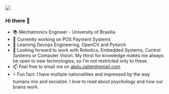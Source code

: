 ![](https://komarev.com/ghpvc/?username=abdullah-zaiter&color=blueviolet)
### Hi there 👋
- 📚 Mechatronics Engineer - University of Brasilia
- 🔭 Currently working on POS Payment Systems  
- 🌱 Learning Devops Engineering, OpenCV and Pytorch  
- 👯 Looking forward to work with Robotics, Embedded Systems, Control Systems or Computer Vision. My thirst for knowledge makes me always be open to new technologies, so I'm not restricted only to these.
- 📫 Feel free to email me on abdu.zaiter@gmail.com
- ⚡ Fun fact: I have multiple nationalities and impressed by the way humans mix and socialize. I love to read about psychology and how our brains work.  

